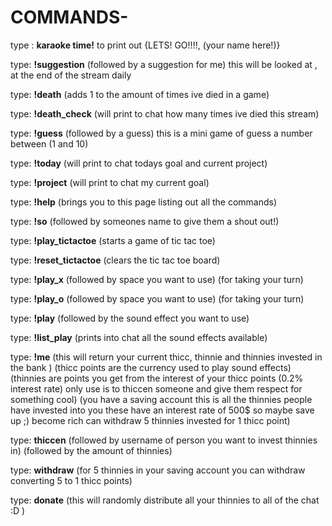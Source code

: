 # **COMMANDS**-



type : **karaoke time!** to print out {LETS! GO!!!!, (your name here!)}

type: **!suggestion** (followed by a suggestion for me) this will be looked at , at the end of the stream daily

type: **!death** (adds 1 to the amount of times ive died in a game)

type: **!death_check** (will print to chat how many times ive died this stream)

type: **!guess** (followed by a guess) this is a mini game of guess a number between (1 and 10)

type: **!today** (will print to chat todays goal and current project)

type: **!project** (will print to chat my current goal)

type: **!help** (brings you to this page listing out all the commands)

type: **!so** (followed by someones name to give them a shout out!)

type: **!play_tictactoe** (starts a game of tic tac toe)

type: **!reset_tictactoe** (clears the tic tac toe board)

type: **!play_x** (followed by space you want to use) (for taking your turn)

type: **!play_o** (followed by space you want to use) (for taking your turn)

type: **!play** (followed by the sound effect you want to use)

type: **!list_play** (prints into chat all the sound effects available)

type: **!me** (this will return your current thicc, thinnie and thinnies invested in the bank )
               (thicc points are the currency used to play sound effects)
               (thinnies are points you get from the interest of your thicc points (0.2% interest rate) only use is to thiccen                     someone and give them respect for something cool)
               (you have a saving account this is all the thinnies people have invested into you these have an interest rate 
               of 500$ so maybe save up ;) become rich can withdraw 5 thinnies invested for 1 thicc point)
               
type: **thiccen** (followed by username of person you want to invest thinnies in) (followed by the amount of thinnies)

type: **withdraw** (for 5 thinnies in your saving account you can withdraw converting 5 to 1 thicc points)

type: **donate** (this will randomly distribute all your thinnies to all of the chat :D )







